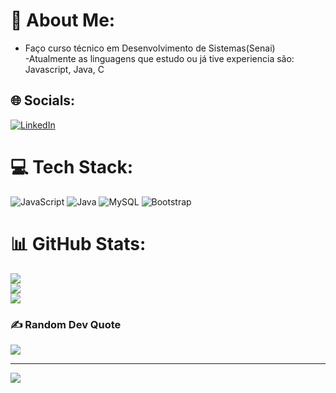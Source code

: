 # 💫 About Me:
- Faço curso técnico em Desenvolvimento de Sistemas(Senai)<br>-Atualmente as linguagens que estudo ou já tive experiencia são:<br>                   Javascript, Java, C 


## 🌐 Socials:
[![LinkedIn](https://img.shields.io/badge/LinkedIn-%230077B5.svg?logo=linkedin&logoColor=white)](https://linkedin.com/in/https://www.linkedin.com/in/breno-guimar%C3%A3es-1b3906272/) 

# 💻 Tech Stack:
![JavaScript](https://img.shields.io/badge/javascript-%23323330.svg?style=for-the-badge&logo=javascript&logoColor=%23F7DF1E) ![Java](https://img.shields.io/badge/java-%23ED8B00.svg?style=for-the-badge&logo=java&logoColor=white) ![MySQL](https://img.shields.io/badge/mysql-%2300f.svg?style=for-the-badge&logo=mysql&logoColor=white) ![Bootstrap](https://img.shields.io/badge/bootstrap-%23563D7C.svg?style=for-the-badge&logo=bootstrap&logoColor=white)
# 📊 GitHub Stats:
![](https://github-readme-stats.vercel.app/api?username=devbreno01&theme=radical&hide_border=false&include_all_commits=false&count_private=false)<br/>
![](https://github-readme-streak-stats.herokuapp.com/?user=devbreno01&theme=radical&hide_border=false)<br/>
![](https://github-readme-stats.vercel.app/api/top-langs/?username=devbreno01&theme=radical&hide_border=false&include_all_commits=false&count_private=false&layout=compact)

### ✍️ Random Dev Quote
![](https://quotes-github-readme.vercel.app/api?type=horizontal&theme=radical)

---
[![](https://visitcount.itsvg.in/api?id=devbreno01&icon=0&color=0)](https://visitcount.itsvg.in)

<!-- Proudly created with GPRM ( https://gprm.itsvg.in ) -->